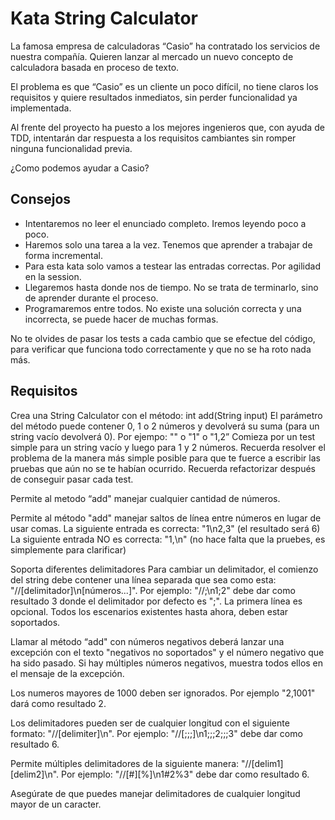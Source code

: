 # Kata String Calculator

La famosa empresa de calculadoras “Casio” ha contratado los servicios de nuestra compañía. Quieren lanzar al mercado un nuevo concepto de calculadora basada en proceso de texto.

El problema es que “Casio” es un cliente un poco difícil, no tiene claros los requisitos y quiere resultados inmediatos, sin perder funcionalidad ya implementada.

Al frente del proyecto ha puesto a los mejores ingenieros que, con ayuda de TDD, intentarán dar respuesta a los requisitos cambiantes sin romper ninguna funcionalidad previa.

¿Como podemos ayudar a Casio?

## Consejos

+ Intentaremos no leer el enunciado completo. Iremos leyendo poco a poco.
+ Haremos solo una tarea a la vez. Tenemos que aprender a trabajar de forma incremental.
+ Para esta kata solo vamos a testear las entradas correctas. Por agilidad en la session.
+ Llegaremos hasta donde nos de tiempo. No se trata de terminarlo, sino de aprender durante el proceso.
+ Programaremos entre todos. No existe una solución correcta y una incorrecta, se puede hacer de muchas formas.

No te olvides de pasar los tests a cada cambio que se efectue del código, para verificar que funciona todo correctamente y que no se ha roto nada más.

## Requisitos

Crea una String Calculator con el método: int add(String input)
El parámetro del método puede contener 0, 1 o 2 números y devolverá su suma (para un string vacío devolverá 0). Por ejempo: "" o "1" o "1,2”
Comieza por un test simple para un string vacío y luego para 1 y 2 números.
Recuerda resolver el problema de la manera más simple posible para que te fuerce a escribir las pruebas que aún no se te habían ocurrido.
Recuerda refactorizar después de conseguir pasar cada test.


Permite al metodo “add" manejar cualquier cantidad de números.


Permite al método "add" manejar saltos de línea entre números en lugar de usar comas.
La siguiente entrada es correcta: "1\n2,3" (el resultado será 6)
La siguiente entrada NO es correcta: "1,\n" (no hace falta que la pruebes, es simplemente para clarificar)


Soporta diferentes delimitadores
Para cambiar un delimitador, el comienzo del string debe contener una línea separada que sea como esta: "//[delimitador]\n[números...]". Por ejemplo: "//;\n1;2" debe dar como resultado 3 donde el delimitador por defecto es ";".
La primera línea es opcional. Todos los escenarios existentes hasta ahora, deben estar soportados.

Llamar al método “add" con números negativos deberá lanzar una excepción con el texto "negativos no soportados" y el número negativo que ha sido pasado. Si hay múltiples números negativos, muestra todos ellos en el mensaje de la excepción.


Los numeros mayores de 1000 deben ser ignorados. 
Por ejemplo "2,1001" dará como resultado 2.


Los delimitadores pueden ser de cualquier longitud con el siguiente formato: "//[delimiter]\n". 
Por ejemplo: "//[;;;]\n1;;;2;;;3" debe dar como resultado 6.


Permite múltiples delimitadores de la siguiente manera: "//[delim1][delim2]\n". 
Por ejemplo: "//[#][%]\n1#2%3" debe dar como resultado 6.


Asegúrate de que puedes manejar delimitadores de cualquier longitud mayor de un caracter.

